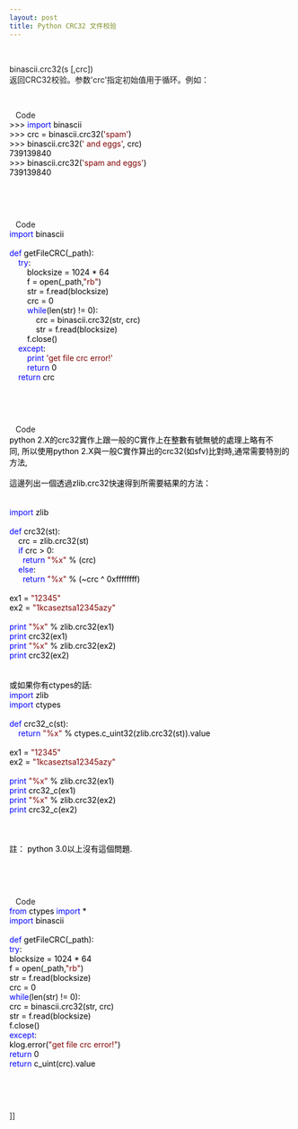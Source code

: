 ```yaml
---
layout: post
title: Python CRC32 文件校验
---
```

<p>&nbsp;</p>
<dt>
<div>
<div>binascii.crc32(s [,crc])</div>
<div>返回CRC32校验。参数'crc'指定初始值用于循环。例如：</div>
</div>
</dt>
<p>&nbsp;</p>
<div class="cnblogs_code"><img id="Code_Closed_Image_172113" style="display: none;" onclick="this.style.display='none'; document.getElementById('Code_Closed_Text_172113').style.display='none'; document.getElementById('Code_Open_Image_172113').style.display='inline'; document.getElementById('Code_Open_Text_172113').style.display='inline';" height="16" src="http://www.cnblogs.com/images/OutliningIndicators/ContractedBlock.gif" width="11" align="top" /><img id="Code_Open_Image_172113" onclick="this.style.display='none'; document.getElementById('Code_Open_Text_172113').style.display='none'; getElementById('Code_Closed_Image_172113').style.display='inline'; getElementById('Code_Closed_Text_172113').style.display='inline';" height="16" src="http://www.cnblogs.com/images/OutliningIndicators/ExpandedBlockStart.gif" width="11" align="top" /><span id="Code_Closed_Text_172113" class="cnblogs_code_Collapse">Code</span><span id="Code_Open_Text_172113"><br /><!--<br /><br />Code highlighting produced by Actipro CodeHighlighter (freeware)<br />http://www.CodeHighlighter.com/<br /><br />--><span style="color: #000000;">&gt;&gt;&gt;</span><span style="color: #000000;">&nbsp;</span><span style="color: #0000ff;">import</span><span style="color: #000000;">&nbsp;binascii<br /></span><span style="color: #000000;">&gt;&gt;&gt;</span><span style="color: #000000;">&nbsp;crc&nbsp;</span><span style="color: #000000;">=</span><span style="color: #000000;">&nbsp;binascii.crc32(</span><span style="color: #800000;">'</span><span style="color: #800000;">spam</span><span style="color: #800000;">'</span><span style="color: #000000;">)<br /></span><span style="color: #000000;">&gt;&gt;&gt;</span><span style="color: #000000;">&nbsp;binascii.crc32(</span><span style="color: #800000;">'</span><span style="color: #800000;">&nbsp;and&nbsp;eggs</span><span style="color: #800000;">'</span><span style="color: #000000;">,&nbsp;crc)<br /></span><span style="color: #000000;">739139840</span><span style="color: #000000;"><br /></span><span style="color: #000000;">&gt;&gt;&gt;</span><span style="color: #000000;">&nbsp;binascii.crc32(</span><span style="color: #800000;">'</span><span style="color: #800000;">spam&nbsp;and&nbsp;eggs</span><span style="color: #800000;">'</span><span style="color: #000000;">)<br /></span><span style="color: #000000;">739139840</span></span></div>
<p>&nbsp;</p>
<p>&nbsp;</p>
<div class="cnblogs_code"><img align="top" width="11" src="http://www.cnblogs.com/images/OutliningIndicators/ContractedBlock.gif" height="16" onclick="this.style.display='none'; document.getElementById('Code_Closed_Text_172240').style.display='none'; document.getElementById('Code_Open_Image_172240').style.display='inline'; document.getElementById('Code_Open_Text_172240').style.display='inline';" style="display: none;" id="Code_Closed_Image_172240" /><img align="top" width="11" src="http://www.cnblogs.com/images/OutliningIndicators/ExpandedBlockStart.gif" height="16" onclick="this.style.display='none'; document.getElementById('Code_Open_Text_172240').style.display='none'; getElementById('Code_Closed_Image_172240').style.display='inline'; getElementById('Code_Closed_Text_172240').style.display='inline';" id="Code_Open_Image_172240" /><span class="cnblogs_code_Collapse" id="Code_Closed_Text_172240">Code</span><span id="Code_Open_Text_172240"><br /><!--<br /><br />Code highlighting produced by Actipro CodeHighlighter (freeware)<br />http://www.CodeHighlighter.com/<br /><br />--><span style="color: #0000ff;">import</span><span style="color: #000000;">&nbsp;binascii&nbsp;<br /><br /></span><span style="color: #0000ff;">def</span><span style="color: #000000;">&nbsp;getFileCRC(_path):&nbsp;<br />&nbsp;&nbsp;&nbsp;&nbsp;</span><span style="color: #0000ff;">try</span><span style="color: #000000;">:&nbsp;<br />&nbsp;&nbsp;&nbsp;&nbsp;&nbsp;&nbsp;&nbsp;&nbsp;blocksize&nbsp;</span><span style="color: #000000;">=</span><span style="color: #000000;">&nbsp;</span><span style="color: #000000;">1024</span><span style="color: #000000;">&nbsp;</span><span style="color: #000000;">*</span><span style="color: #000000;">&nbsp;</span><span style="color: #000000;">64</span><span style="color: #000000;">&nbsp;<br />&nbsp;&nbsp;&nbsp;&nbsp;&nbsp;&nbsp;&nbsp;&nbsp;f&nbsp;</span><span style="color: #000000;">=</span><span style="color: #000000;">&nbsp;open(_path,</span><span style="color: #800000;">"</span><span style="color: #800000;">rb</span><span style="color: #800000;">"</span><span style="color: #000000;">)&nbsp;<br />&nbsp;&nbsp;&nbsp;&nbsp;&nbsp;&nbsp;&nbsp;&nbsp;str&nbsp;</span><span style="color: #000000;">=</span><span style="color: #000000;">&nbsp;f.read(blocksize)&nbsp;<br />&nbsp;&nbsp;&nbsp;&nbsp;&nbsp;&nbsp;&nbsp;&nbsp;crc&nbsp;</span><span style="color: #000000;">=</span><span style="color: #000000;">&nbsp;0&nbsp;<br />&nbsp;&nbsp;&nbsp;&nbsp;&nbsp;&nbsp;&nbsp;&nbsp;</span><span style="color: #0000ff;">while</span><span style="color: #000000;">(len(str)&nbsp;</span><span style="color: #000000;">!=</span><span style="color: #000000;">&nbsp;0):&nbsp;<br />&nbsp;&nbsp;&nbsp;&nbsp;&nbsp;&nbsp;&nbsp;&nbsp;&nbsp;&nbsp;&nbsp;&nbsp;crc&nbsp;</span><span style="color: #000000;">=</span><span style="color: #000000;">&nbsp;binascii.crc32(str,&nbsp;crc)&nbsp;<br />&nbsp;&nbsp;&nbsp;&nbsp;&nbsp;&nbsp;&nbsp;&nbsp;&nbsp;&nbsp;&nbsp;&nbsp;str&nbsp;</span><span style="color: #000000;">=</span><span style="color: #000000;">&nbsp;f.read(blocksize)&nbsp;<br />&nbsp;&nbsp;&nbsp;&nbsp;&nbsp;&nbsp;&nbsp;&nbsp;f.close()&nbsp;<br />&nbsp;&nbsp;&nbsp;&nbsp;</span><span style="color: #0000ff;">except</span><span style="color: #000000;">:&nbsp;<br />&nbsp;&nbsp;&nbsp;&nbsp;&nbsp;&nbsp;&nbsp;&nbsp;</span><span style="color: #0000ff;">print</span><span style="color: #000000;">&nbsp;</span><span style="color: #800000;">'</span><span style="color: #800000;">get&nbsp;file&nbsp;crc&nbsp;error!</span><span style="color: #800000;">'</span><span style="color: #000000;">&nbsp;<br />&nbsp;&nbsp;&nbsp;&nbsp;&nbsp;&nbsp;&nbsp;&nbsp;</span><span style="color: #0000ff;">return</span><span style="color: #000000;">&nbsp;0&nbsp;<br />&nbsp;&nbsp;&nbsp;&nbsp;</span><span style="color: #0000ff;">return</span><span style="color: #000000;">&nbsp;crc&nbsp;&nbsp;</span></span></div>
<p>&nbsp;</p>
<p>&nbsp;</p>
<div class="cnblogs_code"><img id="Code_Closed_Image_173006" style="display: none;" onclick="this.style.display='none'; document.getElementById('Code_Closed_Text_173006').style.display='none'; document.getElementById('Code_Open_Image_173006').style.display='inline'; document.getElementById('Code_Open_Text_173006').style.display='inline';" height="16" src="http://www.cnblogs.com/images/OutliningIndicators/ContractedBlock.gif" width="11" align="top" /><img id="Code_Open_Image_173006" onclick="this.style.display='none'; document.getElementById('Code_Open_Text_173006').style.display='none'; getElementById('Code_Closed_Image_173006').style.display='inline'; getElementById('Code_Closed_Text_173006').style.display='inline';" height="16" src="http://www.cnblogs.com/images/OutliningIndicators/ExpandedBlockStart.gif" width="11" align="top" /><span id="Code_Closed_Text_173006" class="cnblogs_code_Collapse">Code</span><span id="Code_Open_Text_173006"><br /><!--<br /><br />Code highlighting produced by Actipro CodeHighlighter (freeware)<br />http://www.CodeHighlighter.com/<br /><br />--><span style="color: #000000;">python&nbsp;</span><span style="color: #000000;">2</span><span style="color: #000000;">.X的crc32實作上跟一般的C實作上在整數有號無號的處理上略有不同,&nbsp;所以使用python&nbsp;</span><span style="color: #000000;">2</span><span style="color: #000000;">.X與一般C實作算出的crc32(如sfv)比對時,通常需要特別的方法,<br /><br />這邊列出一個透過zlib.crc32快速得到所需要結果的方法：<br /><br /><br /></span><span style="color: #0000ff;">import</span><span style="color: #000000;">&nbsp;zlib<br /><br /></span><span style="color: #0000ff;">def</span><span style="color: #000000;">&nbsp;crc32(st):<br />&nbsp;&nbsp;&nbsp;&nbsp;crc&nbsp;</span><span style="color: #000000;">=</span><span style="color: #000000;">&nbsp;zlib.crc32(st)<br />&nbsp;&nbsp;&nbsp;&nbsp;</span><span style="color: #0000ff;">if</span><span style="color: #000000;">&nbsp;crc&nbsp;</span><span style="color: #000000;">&gt;</span><span style="color: #000000;">&nbsp;0:<br />&nbsp;&nbsp;&nbsp;&nbsp;&nbsp;&nbsp;</span><span style="color: #0000ff;">return</span><span style="color: #000000;">&nbsp;</span><span style="color: #800000;">"</span><span style="color: #800000;">%x</span><span style="color: #800000;">"</span><span style="color: #000000;">&nbsp;</span><span style="color: #000000;">%</span><span style="color: #000000;">&nbsp;(crc)<br />&nbsp;&nbsp;&nbsp;&nbsp;</span><span style="color: #0000ff;">else</span><span style="color: #000000;">:<br />&nbsp;&nbsp;&nbsp;&nbsp;&nbsp;&nbsp;</span><span style="color: #0000ff;">return</span><span style="color: #000000;">&nbsp;</span><span style="color: #800000;">"</span><span style="color: #800000;">%x</span><span style="color: #800000;">"</span><span style="color: #000000;">&nbsp;</span><span style="color: #000000;">%</span><span style="color: #000000;">&nbsp;(</span><span style="color: #000000;">~</span><span style="color: #000000;">crc&nbsp;</span><span style="color: #000000;">^</span><span style="color: #000000;">&nbsp;</span><span style="color: #000000;">0xffffffff</span><span style="color: #000000;">)<br /><br />ex1&nbsp;</span><span style="color: #000000;">=</span><span style="color: #000000;">&nbsp;</span><span style="color: #800000;">"</span><span style="color: #800000;">12345</span><span style="color: #800000;">"</span><span style="color: #000000;"><br />ex2&nbsp;</span><span style="color: #000000;">=</span><span style="color: #000000;">&nbsp;</span><span style="color: #800000;">"</span><span style="color: #800000;">1kcaseztsa12345azy</span><span style="color: #800000;">"</span><span style="color: #000000;"><br /><br /></span><span style="color: #0000ff;">print</span><span style="color: #000000;">&nbsp;</span><span style="color: #800000;">"</span><span style="color: #800000;">%x</span><span style="color: #800000;">"</span><span style="color: #000000;">&nbsp;</span><span style="color: #000000;">%</span><span style="color: #000000;">&nbsp;zlib.crc32(ex1)<br /></span><span style="color: #0000ff;">print</span><span style="color: #000000;">&nbsp;crc32(ex1)<br /></span><span style="color: #0000ff;">print</span><span style="color: #000000;">&nbsp;</span><span style="color: #800000;">"</span><span style="color: #800000;">%x</span><span style="color: #800000;">"</span><span style="color: #000000;">&nbsp;</span><span style="color: #000000;">%</span><span style="color: #000000;">&nbsp;zlib.crc32(ex2)<br /></span><span style="color: #0000ff;">print</span><span style="color: #000000;">&nbsp;crc32(ex2)<br /><br /><br />或如果你有ctypes的話:<br /></span><span style="color: #0000ff;">import</span><span style="color: #000000;">&nbsp;zlib<br /></span><span style="color: #0000ff;">import</span><span style="color: #000000;">&nbsp;ctypes<br /><br /></span><span style="color: #0000ff;">def</span><span style="color: #000000;">&nbsp;crc32_c(st):<br />&nbsp;&nbsp;&nbsp;&nbsp;</span><span style="color: #0000ff;">return</span><span style="color: #000000;">&nbsp;</span><span style="color: #800000;">"</span><span style="color: #800000;">%x</span><span style="color: #800000;">"</span><span style="color: #000000;">&nbsp;</span><span style="color: #000000;">%</span><span style="color: #000000;">&nbsp;ctypes.c_uint32(zlib.crc32(st)).value<br /><br />ex1&nbsp;</span><span style="color: #000000;">=</span><span style="color: #000000;">&nbsp;</span><span style="color: #800000;">"</span><span style="color: #800000;">12345</span><span style="color: #800000;">"</span><span style="color: #000000;"><br />ex2&nbsp;</span><span style="color: #000000;">=</span><span style="color: #000000;">&nbsp;</span><span style="color: #800000;">"</span><span style="color: #800000;">1kcaseztsa12345azy</span><span style="color: #800000;">"</span><span style="color: #000000;"><br /><br /></span><span style="color: #0000ff;">print</span><span style="color: #000000;">&nbsp;</span><span style="color: #800000;">"</span><span style="color: #800000;">%x</span><span style="color: #800000;">"</span><span style="color: #000000;">&nbsp;</span><span style="color: #000000;">%</span><span style="color: #000000;">&nbsp;zlib.crc32(ex1)<br /></span><span style="color: #0000ff;">print</span><span style="color: #000000;">&nbsp;crc32_c(ex1)<br /></span><span style="color: #0000ff;">print</span><span style="color: #000000;">&nbsp;</span><span style="color: #800000;">"</span><span style="color: #800000;">%x</span><span style="color: #800000;">"</span><span style="color: #000000;">&nbsp;</span><span style="color: #000000;">%</span><span style="color: #000000;">&nbsp;zlib.crc32(ex2)<br /></span><span style="color: #0000ff;">print</span><span style="color: #000000;">&nbsp;crc32_c(ex2)<br /><br /><br /><br />註：&nbsp;python&nbsp;</span><span style="color: #000000;">3</span><span style="color: #000000;">.0以上沒有這個問題.</span></span></div>
<p>&nbsp;</p>
<p>&nbsp;</p>
<div class="cnblogs_code"><img align="top" width="11" src="http://www.cnblogs.com/images/OutliningIndicators/ContractedBlock.gif" height="16" onclick="this.style.display='none'; document.getElementById('Code_Closed_Text_173528').style.display='none'; document.getElementById('Code_Open_Image_173528').style.display='inline'; document.getElementById('Code_Open_Text_173528').style.display='inline';" style="display: none;" id="Code_Closed_Image_173528" /><img align="top" width="11" src="http://www.cnblogs.com/images/OutliningIndicators/ExpandedBlockStart.gif" height="16" onclick="this.style.display='none'; document.getElementById('Code_Open_Text_173528').style.display='none'; getElementById('Code_Closed_Image_173528').style.display='inline'; getElementById('Code_Closed_Text_173528').style.display='inline';" id="Code_Open_Image_173528" /><span class="cnblogs_code_Collapse" id="Code_Closed_Text_173528">Code</span><span id="Code_Open_Text_173528"><br /><!--<br /><br />Code highlighting produced by Actipro CodeHighlighter (freeware)<br />http://www.CodeHighlighter.com/<br /><br />--><span style="color: #0000ff;">from</span><span style="color: #000000;">&nbsp;ctypes&nbsp;</span><span style="color: #0000ff;">import</span><span style="color: #000000;">&nbsp;</span><span style="color: #000000;">*</span><span style="color: #000000;">&nbsp;<br /></span><span style="color: #0000ff;">import</span><span style="color: #000000;">&nbsp;binascii&nbsp;<br /><br /></span><span style="color: #0000ff;">def</span><span style="color: #000000;">&nbsp;getFileCRC(_path):&nbsp;<br /></span><span style="color: #0000ff;">try</span><span style="color: #000000;">:&nbsp;<br />blocksize&nbsp;</span><span style="color: #000000;">=</span><span style="color: #000000;">&nbsp;</span><span style="color: #000000;">1024</span><span style="color: #000000;">&nbsp;</span><span style="color: #000000;">*</span><span style="color: #000000;">&nbsp;</span><span style="color: #000000;">64</span><span style="color: #000000;">&nbsp;<br />f&nbsp;</span><span style="color: #000000;">=</span><span style="color: #000000;">&nbsp;open(_path,</span><span style="color: #800000;">"</span><span style="color: #800000;">rb</span><span style="color: #800000;">"</span><span style="color: #000000;">)&nbsp;<br />str&nbsp;</span><span style="color: #000000;">=</span><span style="color: #000000;">&nbsp;f.read(blocksize)&nbsp;<br />crc&nbsp;</span><span style="color: #000000;">=</span><span style="color: #000000;">&nbsp;0&nbsp;<br /></span><span style="color: #0000ff;">while</span><span style="color: #000000;">(len(str)&nbsp;</span><span style="color: #000000;">!=</span><span style="color: #000000;">&nbsp;0):&nbsp;<br />crc&nbsp;</span><span style="color: #000000;">=</span><span style="color: #000000;">&nbsp;binascii.crc32(str,&nbsp;crc)&nbsp;<br />str&nbsp;</span><span style="color: #000000;">=</span><span style="color: #000000;">&nbsp;f.read(blocksize)&nbsp;<br />f.close()&nbsp;<br /></span><span style="color: #0000ff;">except</span><span style="color: #000000;">:&nbsp;<br />klog.error(</span><span style="color: #800000;">"</span><span style="color: #800000;">get&nbsp;file&nbsp;crc&nbsp;error!</span><span style="color: #800000;">"</span><span style="color: #000000;">)&nbsp;<br /></span><span style="color: #0000ff;">return</span><span style="color: #000000;">&nbsp;0&nbsp;<br /></span><span style="color: #0000ff;">return</span><span style="color: #000000;">&nbsp;c_uint(crc).value</span></span></div>
<p>&nbsp;</p>
<p>&nbsp;</p>]]